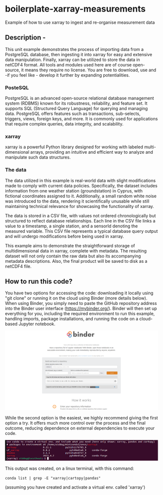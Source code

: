 # boilerplate-xarray-measurements
Example of how to use xarray to ingest and re-organise measurement data

## Description - 
This unit example demonstrates the process of importing data from a PostgreSQL database, then ingesting it into xarray for easy and extensive data manipulation. Finally, xarray can be utilized to store the data in netCDF4 format. All tools and modules used here are of course open-source, it means they require no license. You are free to download, use and -if you feel like - develop it further by expanding potentialities. 

### PosteSQL
PostgreSQL is an advanced open-source relational database management system (RDBMS) known for its robustness, reliability, and feature set. It supports SQL (Structured Query Language) for querying and managing data. PostgreSQL offers features such as transactions, sub-selects, triggers, views, foreign keys, and more. It is commonly used for applications that require complex queries, data integrity, and scalability. 

### xarray
xarray is a powerful Python library designed for working with labeled multi-dimensional arrays, providing an intuitive and efficient way to analyze and manipulate such data structures.

### The data
The data utilized in this example is real-world data with slight modifications made to comply with current data policies. Specifically, the dataset includes information from one weather station (groundstation) in Cyprus, with fictional coordinates assigned to it. Additionally, a small random white noise was introduced to the data, rendering it scientifically unusable while still maintaining technical relevance for showcasing the functionality of xarray.

The data is stored in a CSV file, with values not ordered chronologically but structured to reflect database relationships. Each line in the CSV file links a value to a timestamp, a single station, and a sensorId denoting the measured variable. This CSV file represents a typical database query output and will undergo modifications before being used in xarray.

This example aims to demonstrate the straightforward storage of multidimensional data in xarray, complete with metadata. The resulting dataset will not only contain the raw data but also its accompanying metadata descriptions. Also, the final product will be saved to disk as a netCDF4 file. 


## How to run this code? 
You have two options for accessing the code: downloading it locally using "git clone" or running it on the cloud using Binder (more details below). When using Binder, you simply need to paste the GitHub repository address into the Binder user interface (https://mybinder.org/). Binder will then set up everything for you, including the required environment to run this example, handling imports, package installations, and running the code on a cloud-based Jupyter notebook.

![Example of binder interface](_screenshots/binder.png)

While the second option is the easiest, we highly recommend giving the first option a try. It offers much more control over the process and the final outcome, reducing dependence on external dependencies to execute your code. 

![Example of creating a virtual env. in conda](_screenshots/conda.png)

This output was created, on a linux terminal, with this command: 

```conda list | grep -E "xarray|cartopy|pandas" ```

(assuming you have created and activate a virtual env. called 'xarray')
